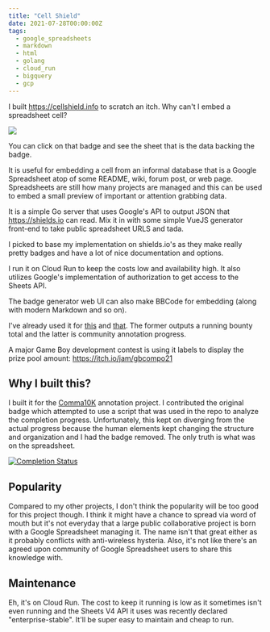```yaml
---
title: "Cell Shield"
date: 2021-07-28T00:00:00Z
tags:
  - google_spreadsheets
  - markdown
  - html
  - golang
  - cloud_run
  - bigquery
  - gcp
---
```


I built https://cellshield.info to scratch an itch. Why can't I embed a
spreadsheet cell?

[
![](https://shields.io/endpoint?url=https%3A%2F%2Fcellshield.info%2Fgs%3FspreadSheetId%3D1MkUQwY33RY0gJwJtls48mjISBzPgd8noanZee-omezs%26cellRange%3DC3)
](https://docs.google.com/spreadsheets/d/1MkUQwY33RY0gJwJtls48mjISBzPgd8noanZee-omezs/edit#gid=0&range=SAShowPost)

You can click on that badge and see the sheet that is the data backing the
badge.

It is useful for embedding a cell from an informal database that is a Google
Spreadsheet atop of some README, wiki, forum post, or web page. Spreadsheets are
still how many projects are managed and this can be used to embed a small
preview of important or attention grabbing data.

It is a simple Go server that uses Google's API to output JSON that
https://shields.io can read. Mix it in with some simple VueJS generator
front-end to take public spreadsheet URLS and tada.

I picked to base my implementation on shields.io's as they make really pretty
badges and have a lot of nice documentation and options.

I run it on Cloud Run to keep the costs low and availability high. It also
utilizes Google's implementation of authorization to get access to the Sheets API.

The badge generator web UI can also make BBCode for embedding (along with modern
Markdown and so on).

I've already used it for
[this](https://github.com/commaai/openpilot/wiki/Toyota-Lexus#2021-toyota-ecu-security-key-support-new-steering_lka--more)
and [that](https://github.com/commaai/comma10k#comma10k). The former outputs a
running bounty total and the latter is community annotation progress.

A major Game Boy development contest is using it labels to display the prize
pool amount: https://itch.io/jam/gbcompo21

## Why I built this?

I built it for the [Comma10K](https://github.com/commaai/comma10k#comma10k)
annotation project. I contributed the original badge which attempted to use a
script that was used in the repo to analyze the completion progress.
Unfortunately, this kept on diverging from the actual progress because the human
elements kept changing the structure and organization and I had the badge
removed. The only truth is what was on the spreadsheet.

[![Completion Status](https://img.shields.io/endpoint?color=%2328B224&label=Completion%20Status&url=https%3A%2F%2Fcellshield.info%2Fgs%3FspreadSheetId%3D1ZKqku0cAyWY0ELY5L2qsKYYYA2AMGbgAn4p53uoT3v8%26cellRange%3Di1)](https://docs.google.com/spreadsheets/d/1ZKqku0cAyWY0ELY5L2qsKYYYA2AMGbgAn4p53uoT3v8/edit#gid=0)

## Popularity

Compared to my other projects, I don't think the popularity will be too good for
this project though. I think it might have a chance to spread via word of mouth
but it's not everyday that a large public collaborative project is born with a
Google Spreadsheet managing it. The name isn't that great either as it probably
conflicts with anti-wireless hysteria. Also, it's not like there's an agreed
upon community of Google Spreadsheet users to share this knowledge with.

## Maintenance

Eh, it's on Cloud Run. The cost to keep it running is low as it sometimes isn't
even running and the Sheets V4 API it uses was recently declared
"enterprise-stable". It'll be super easy to maintain and cheap to run.
